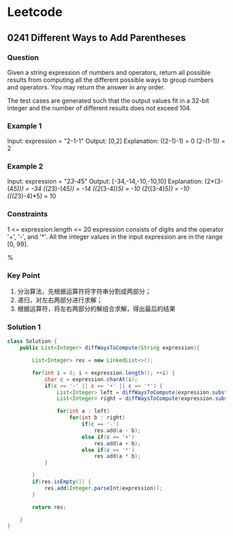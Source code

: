 # Leetcode

## 0241 Different Ways to Add Parentheses

### Question

Given a string expression of numbers and operators, return all possible results from computing all the different possible ways to group numbers and operators. You may return the answer in any order.

The test cases are generated such that the output values fit in a 32-bit integer and the number of different results does not exceed 104.

### Example 1

Input: expression = "2-1-1"
Output: [0,2]
Explanation:
((2-1)-1) = 0
(2-(1-1)) = 2

### Example 2

Input: expression = "2*3-4*5"
Output: [-34,-14,-10,-10,10]
Explanation:
(2*(3-(4*5))) = -34
((2*3)-(4*5)) = -14
((2*(3-4))*5) = -10
(2*((3-4)*5)) = -10
(((2*3)-4)*5) = 10

### Constraints

1 <= expression.length <= 20
expression consists of digits and the operator '+', '-', and '*'.
All the integer values in the input expression are in the range [0, 99].

%

### Key Point

1. 分治算法，先根据运算符将字符串分割成两部分；
2. 递归，对左右两部分进行求解；
3. 根据运算符，将左右两部分的解组合求解，得出最后的结果

### Solution 1

```java
class Solution {
    public List<Integer> diffWaysToCompute(String expression){

        List<Integer> res = new LinkedList<>();

        for(int i = 0; i < expression.length(); ++i) {
            char c = expression.charAt(i);
            if(c == '-' || c == '+' || c == '*') {
                List<Integer> left = diffWaysToCompute(expression.substring(0, i));
                List<Integer> right = diffWaysToCompute(expression.substring(i + 1));

                for(int a : left)
                    for(int b : right)
                        if(c == '-')
                            res.add(a - b);
                        else if(c == '+')
                            res.add(a + b);
                        else if(c == '*')
                            res.add(a * b);
            }

        }
        if(res.isEmpty()) {
            res.add(Integer.parseInt(expression));
        }

        return res;

    }
}

```
